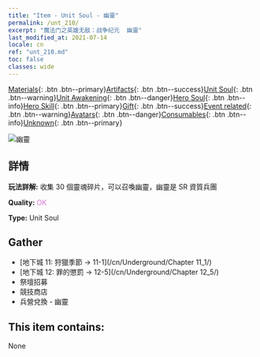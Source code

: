 ```yaml
---
title: "Item - Unit Soul - 幽靈"
permalink: /unt_210/
excerpt: "魔法门之英雄无敌：战争纪元  幽靈"
last_modified_at: 2021-07-14
locale: cn
ref: "unt_210.md"
toc: false
classes: wide
---
```

 [Materials](/ItemsCN/){: .btn .btn--primary}[Artifacts](/ItemsCN/Artifacts/){: .btn .btn--success}[Unit Soul](/ItemsCN/UnitSoul/){: .btn .btn--warning}[Unit Awakening](/ItemsCN/UnitAwakening/){: .btn .btn--danger}[Hero Soul](/ItemsCN/HeroSoul/){: .btn .btn--info}[Hero Skill](/ItemsCN/HeroSkill/){: .btn .btn--primary}[Gift](/ItemsCN/Gift/){: .btn .btn--success}[Event related](/ItemsCN/Events/){: .btn .btn--warning}[Avatars](/ItemsCN/Avatars/){: .btn .btn--danger}[Consumables](/ItemsCN/Consumables/){: .btn .btn--info}[Unknown](/ItemsCN/Unknown/){: .btn .btn--primary}

 ![幽靈](/images/u/ti_youling.jpg)

## 詳情
 **玩法詳解:** 收集 30 個靈魂碎片，可以召喚幽靈，幽靈是 SR 資質兵團

 **Quality:** <span style="color: #DA70D6">OK</span>

 **Type:** Unit Soul

## Gather

*    [地下城 11: 狩獵季節 -> 11-1](/cn/Underground/Chapter 11_1/) 
*    [地下城 12: 罪的懲罰 -> 12-5](/cn/Underground/Chapter 12_5/) 
*    祭壇招募 
*    競技商店 
*    兵營兌換 - 幽靈 

## This item contains:

  None


